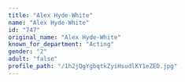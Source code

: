 ```yaml
---
title: "Alex Hyde-White"
name: "Alex Hyde-White"
id: "747"
original_name: "Alex Hyde-White"
known_for_department: "Acting"
gender: "2"
adult: "false"
profile_path: "/1h2jQgYgbqtkZyiHsudlKY1eZED.jpg"
---
```

